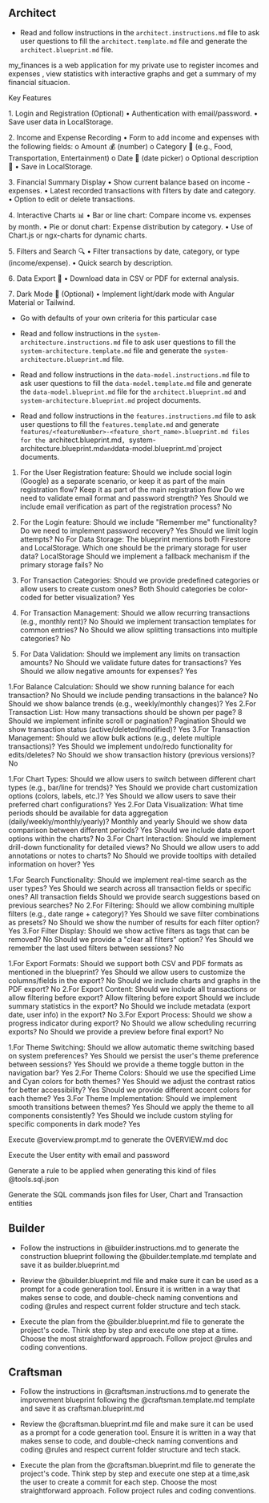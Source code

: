 ## Architect

- Read and follow instructions in the `architect.instructions.md` file to ask user questions to fill the `architect.template.md` file and generate the `architect.blueprint.md` file.

my_finances is a web application for my private use to register incomes and expenses , view statistics with interactive graphs and get a summary of my financial situacion.

Key Features

1️. Login and Registration (Optional)
• Authentication with email/password.
• Save user data in LocalStorage.

2️. Income and Expense Recording
• Form to add income and expenses with the following fields:
o Amount 💰 (number)
o Category 📌 (e.g., Food, Transportation, Entertainment)
o Date 📅 (date picker)
o Optional description 📝
• Save in LocalStorage.

3️. Financial Summary Display
• Show current balance based on income - expenses.
• Latest recorded transactions with filters by date and category.
• Option to edit or delete transactions.

4️. Interactive Charts 📊
• Bar or line chart: Compare income vs. expenses by month.
• Pie or donut chart: Expense distribution by category.
• Use of Chart.js or ngx-charts for dynamic charts.

5️. Filters and Search 🔍
• Filter transactions by date, category, or type (income/expense).
• Quick search by description.

6️. Data Export 📂
• Download data in CSV or PDF for external analysis.

7️. Dark Mode 🌙 (Optional)
• Implement light/dark mode with Angular Material or Tailwind.

- Go with defaults of your own criteria for this particular case

- Read and follow instructions in the `system-architecture.instructions.md` file to ask user questions to fill the `system-architecture.template.md` file and generate the `system-architecture.blueprint.md` file.

- Read and follow instructions in the `data-model.instructions.md` file to ask user questions to fill the `data-model.template.md` file and generate the `data-model.blueprint.md` file for the `architect.blueprint.md` and `system-architecture.blueprint.md` project documents.

- Read and follow instructions in the `features.instructions.md` file to ask user questions to fill the `features.template.md`  and generate `features/<featureNumber>-<feature_short_name>.blueprint.md files for the `architect.blueprint.md`, `system-architecture.blueprint.md` and `data-model.blueprint.md`project documents.

1. For the User Registration feature:
Should we include social login (Google) as a separate scenario, or keep it as part of the main registration flow? Keep it as part of the main registration flow
Do we need to validate email format and password strength? Yes
Should we include email verification as part of the registration process? No
2. For the Login feature:
Should we include "Remember me" functionality? 
Do we need to implement password recovery? Yes
Should we limit login attempts? No
For Data Storage:
The blueprint mentions both Firestore and LocalStorage. Which one should be the primary storage for user data? LocalStorage
Should we implement a fallback mechanism if the primary storage fails? No

1. For Transaction Categories:
Should we provide predefined categories or allow users to create custom ones? Both
Should categories be color-coded for better visualization? Yes
2. For Transaction Management:
Should we allow recurring transactions (e.g., monthly rent)? No
Should we implement transaction templates for common entries? No
Should we allow splitting transactions into multiple categories? No
3. For Data Validation:
Should we implement any limits on transaction amounts? No
Should we validate future dates for transactions? Yes
Should we allow negative amounts for expenses? Yes

1.For Balance Calculation:
Should we show running balance for each transaction? No
Should we include pending transactions in the balance? No
Should we show balance trends (e.g., weekly/monthly changes)? Yes
2.For Transaction List:
How many transactions should be shown per page? 8
Should we implement infinite scroll or pagination? Pagination
Should we show transaction status (active/deleted/modified)? Yes
3.For Transaction Management:
Should we allow bulk actions (e.g., delete multiple transactions)? Yes
Should we implement undo/redo functionality for edits/deletes? No
Should we show transaction history (previous versions)? No

1.For Chart Types:
Should we allow users to switch between different chart types (e.g., bar/line for trends)? Yes
Should we provide chart customization options (colors, labels, etc.)? Yes
Should we allow users to save their preferred chart configurations? Yes
2.For Data Visualization:
What time periods should be available for data aggregation (daily/weekly/monthly/yearly)? Monthly and yearly
Should we show data comparison between different periods? Yes
Should we include data export options within the charts? No
3.For Chart Interaction:
Should we implement drill-down functionality for detailed views? No
Should we allow users to add annotations or notes to charts? No
Should we provide tooltips with detailed information on hover? Yes


1.For Search Functionality:
Should we implement real-time search as the user types? Yes
Should we search across all transaction fields or specific ones? All transaction fields
Should we provide search suggestions based on previous searches? No
2.For Filtering:
Should we allow combining multiple filters (e.g., date range + category)? Yes
Should we save filter combinations as presets? No
Should we show the number of results for each filter option? Yes
3.For Filter Display:
Should we show active filters as tags that can be removed? No
Should we provide a "clear all filters" option? Yes
Should we remember the last used filters between sessions? No


1.For Export Formats:
Should we support both CSV and PDF formats as mentioned in the blueprint? Yes
Should we allow users to customize the columns/fields in the export? No
Should we include charts and graphs in the PDF export? No
2.For Export Content:
Should we include all transactions or allow filtering before export? Allow filtering before export
Should we include summary statistics in the export? No
Should we include metadata (export date, user info) in the export? No
3.For Export Process:
Should we show a progress indicator during export? No
Should we allow scheduling recurring exports? No
Should we provide a preview before final export? No

1.For Theme Switching:
Should we allow automatic theme switching based on system preferences? Yes
Should we persist the user's theme preference between sessions? Yes
Should we provide a theme toggle button in the navigation bar? Yes
2.For Theme Colors:
Should we use the specified Lime and Cyan colors for both themes? Yes
Should we adjust the contrast ratios for better accessibility? Yes
Should we provide different accent colors for each theme? Yes
3.For Theme Implementation:
Should we implement smooth transitions between themes? Yes
Should we apply the theme to all components consistently? Yes
Should we include custom styling for specific components in dark mode? Yes


Execute @overview.prompt.md to generate the OVERVIEW.md doc

Execute the User entity with email and password

Generate a rule to be applied when generating this kind of files @tools.sql.json

Generate the SQL commands json files for User, Chart and Transaction entities



## Builder

- Follow the instructions in @builder.instructions.md to generate the construction blueprint following the @builder.template.md template and save it as builder.blueprint.md

- Review the @builder.blueprint.md file and make sure it can be used as a prompt for a code generation tool. Ensure it is written in a way that makes sense to code, and double-check naming conventions and coding @rules and respect current folder structure and tech stack.

- Execute the plan from the @builder.blueprint.md file to generate the project's code. Think step by step and execute one step at a time. Choose the most straightforward approach. Follow project @rules and coding conventions.

## Craftsman

- Follow the instructions in @craftsman.instructions.md to generate the improvement blueprint following the @craftsman.template.md template and save it as craftsman.blueprint.md

- Review the @craftsman.blueprint.md file and make sure it can be used as a prompt for a code generation tool. Ensure it is written in a way that makes sense to code, and double-check naming conventions and coding @rules and respect current folder structure and tech stack.

- Execute the plan from the @craftsman.blueprint.md file to generate the project's code. Think step by step and execute one step at a time,ask the user to create a commit for each step. Choose the most straightforward approach. Follow project rules and coding conventions.
